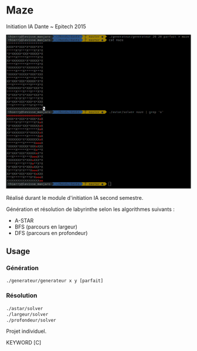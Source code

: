 # Maze
Initiation IA Dante ~ Epitech 2015

![Preview](/Preview.png "Preview")

Réalisé durant le module d'initiation IA second semestre.

Génération et résolution de labyrinthe selon les algorithmes suivants :
* A-STAR
* BFS (parcours en largeur)
* DFS (parcours en profondeur)

## Usage
### Génération
```
./generateur/generateur x y [parfait]
```
### Résolution
```
./astar/solver
./largeur/solver
./profondeur/solver
```

Projet individuel.

KEYWORD [C]

